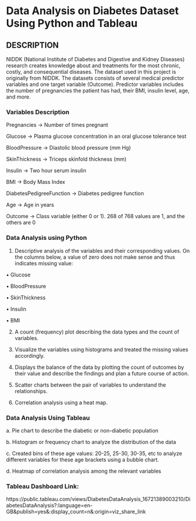 <h1 align="left">Data Analysis on Diabetes Dataset Using Python and Tableau</h1>

<h2 align="left">DESCRIPTION</h2>

NIDDK (National Institute of Diabetes and Digestive and Kidney Diseases) research creates knowledge about and treatments for the most chronic, costly, and consequential diseases. The dataset used in this project is originally from NIDDK. The datasets consists of several medical predictor variables and one target variable (Outcome). Predictor variables includes the number of pregnancies the patient has had, their BMI, insulin level, age, and more.

 
<h3 align="left">Variables	Description</h3>

Pregnancies -> Number of times pregnant

Glucose -> Plasma glucose concentration in an oral glucose tolerance test

BloodPressure -> Diastolic blood pressure (mm Hg)

SkinThickness -> Triceps skinfold thickness (mm)

Insulin -> Two hour serum insulin

BMI -> Body Mass Index

DiabetesPedigreeFunction -> Diabetes pedigree function

Age -> Age in years

Outcome -> Class variable (either 0 or 1). 268 of 768 values are 1, and the others are 0

<h3 align="left">Data Analysis using Python</h3>

1. Descriptive analysis of the variables and their corresponding values. On the columns below, a value of zero does not make sense and thus indicates missing value:

  • Glucose

  • BloodPressure

  • SkinThickness

  • Insulin

  • BMI

2. A count (frequency) plot describing the data types and the count of variables. 

3. Visualize the variables using histograms and treated the missing values accordingly.

4. Displays the balance of the data by plotting the count of outcomes by their value and describe the findings and plan a future course of action.

5. Scatter charts between the pair of variables to understand the relationships.

6. Correlation analysis using a heat map.

<h3 align="left">Data Analysis Using Tableau</h3>

a. Pie chart to describe the diabetic or non-diabetic population

b. Histogram or frequency chart to analyze the distribution of the data

c. Created bins of these age values: 20-25, 25-30, 30-35, etc to analyze different variables for these age brackets using a bubble chart.

d. Heatmap of correlation analysis among the relevant variables

<h3 align="left">Tableau Dashboard Link:</h3>
https://public.tableau.com/views/DiabetesDataAnalysis_16721389003210/DiabetesDataAnalysis?:language=en-GB&publish=yes&:display_count=n&:origin=viz_share_link

